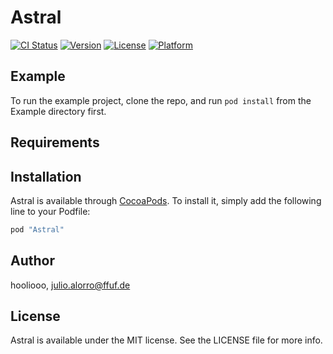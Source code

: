 # Astral

[![CI Status](http://img.shields.io/travis/hooliooo/Astral.svg?style=flat)](https://travis-ci.org/hooliooo/Astral)
[![Version](https://img.shields.io/cocoapods/v/Astral.svg?style=flat)](http://cocoapods.org/pods/Astral)
[![License](https://img.shields.io/cocoapods/l/Astral.svg?style=flat)](http://cocoapods.org/pods/Astral)
[![Platform](https://img.shields.io/cocoapods/p/Astral.svg?style=flat)](http://cocoapods.org/pods/Astral)

## Example

To run the example project, clone the repo, and run `pod install` from the Example directory first.

## Requirements

## Installation

Astral is available through [CocoaPods](http://cocoapods.org). To install
it, simply add the following line to your Podfile:

```ruby
pod "Astral"
```

## Author

hooliooo, julio.alorro@ffuf.de

## License

Astral is available under the MIT license. See the LICENSE file for more info.
